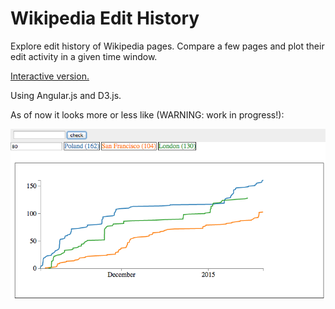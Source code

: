 # Wikipedia Edit History

Explore edit history of Wikipedia pages. Compare a few pages and plot their edit activity in a given time window. 

[Interactive version.](http://stared.github.io/wikipedia_edit_hist/)

Using Angular.js and D3.js.

As of now it looks more or less like (WARNING: work in progress!):

![Screenshot Dev](screenshot_dev.png)
